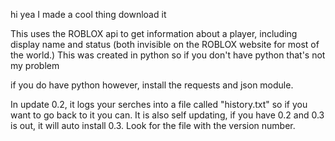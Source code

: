 hi yea I made a cool thing download it

This uses the ROBLOX api to get information about a player, including display name and status (both invisible on the ROBLOX website for most of the world.) This was created in python so if you don't have python that's not my problem

if you do have python however, install the requests and json module.

In update 0.2, it logs your serches into a file called "history.txt" so if you want to go back to it you can.
It is also self updating, if you have 0.2 and 0.3 is out, it will auto install 0.3. Look for the file with the version number.
